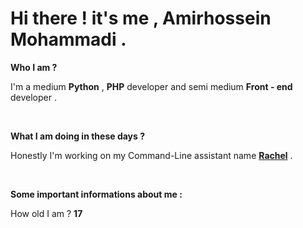 <html>
    <body>
        <h1>Hi there ! it's me , Amirhossein Mohammadi .</h1>
        <p><b>Who I am ?</b></p>
        <p>I'm a medium <b>Python</b> , <b>PHP</b> developer and semi medium <b>Front - end</b> developer .</p>
        <br>
        <p><b>What I am doing in these days ?</b></p>
        <p>Honestly I'm working on my Command-Line assistant name <b><a href="https://github.com/BlackIQ/Rachel">Rachel</a></b> .</p>
        <br>
        <p><b>Some important informations about me :</b></p>
        <p>How old I am ? <b>17</b></p>
    </body>
</html>
